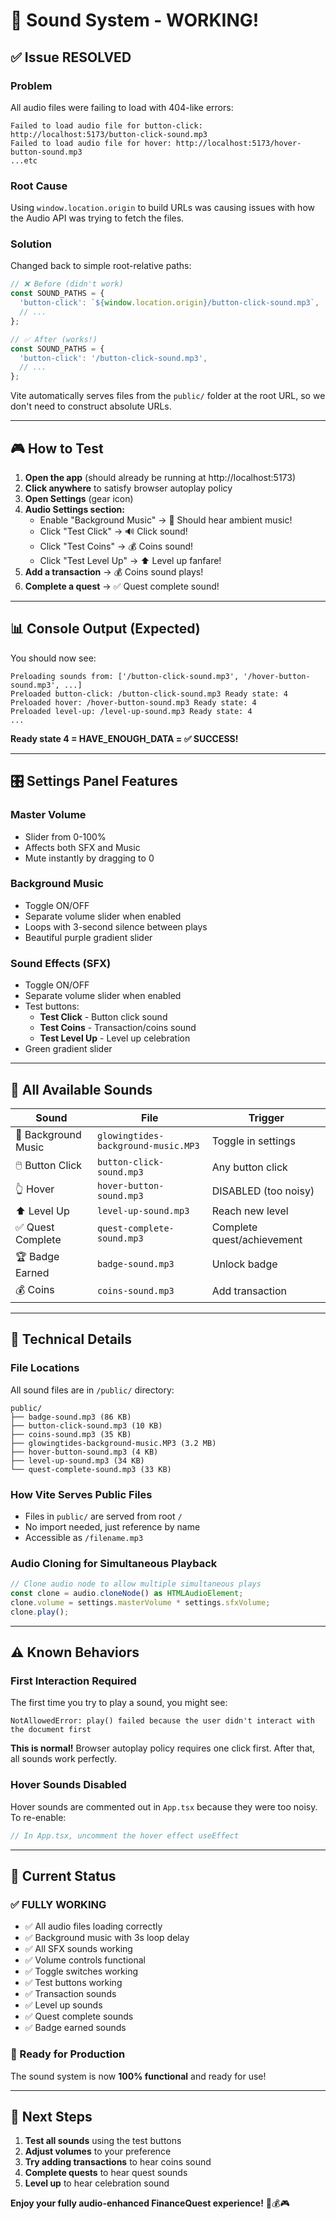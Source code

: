 # 🎵 Sound System - WORKING!

## ✅ Issue RESOLVED

### Problem
All audio files were failing to load with 404-like errors:
```
Failed to load audio file for button-click: http://localhost:5173/button-click-sound.mp3
Failed to load audio file for hover: http://localhost:5173/hover-button-sound.mp3
...etc
```

### Root Cause
Using `window.location.origin` to build URLs was causing issues with how the Audio API was trying to fetch the files.

### Solution
Changed back to simple root-relative paths:

```typescript
// ❌ Before (didn't work)
const SOUND_PATHS = {
  'button-click': `${window.location.origin}/button-click-sound.mp3`,
  // ...
};

// ✅ After (works!)
const SOUND_PATHS = {
  'button-click': '/button-click-sound.mp3',
  // ...
};
```

Vite automatically serves files from the `public/` folder at the root URL, so we don't need to construct absolute URLs.

---

## 🎮 How to Test

1. **Open the app** (should already be running at http://localhost:5173)
2. **Click anywhere** to satisfy browser autoplay policy
3. **Open Settings** (gear icon)
4. **Audio Settings section:**
   - Enable "Background Music" → 🎵 Should hear ambient music!
   - Click "Test Click" → 🔊 Click sound!
   - Click "Test Coins" → 💰 Coins sound!
   - Click "Test Level Up" → ⬆️ Level up fanfare!
5. **Add a transaction** → 💰 Coins sound plays!
6. **Complete a quest** → ✅ Quest complete sound!

---

## 📊 Console Output (Expected)

You should now see:
```
Preloading sounds from: ['/button-click-sound.mp3', '/hover-button-sound.mp3', ...]
Preloaded button-click: /button-click-sound.mp3 Ready state: 4
Preloaded hover: /hover-button-sound.mp3 Ready state: 4
Preloaded level-up: /level-up-sound.mp3 Ready state: 4
...
```

**Ready state 4 = HAVE_ENOUGH_DATA = ✅ SUCCESS!**

---

## 🎛️ Settings Panel Features

### Master Volume
- Slider from 0-100%
- Affects both SFX and Music
- Mute instantly by dragging to 0

### Background Music
- Toggle ON/OFF
- Separate volume slider when enabled
- Loops with 3-second silence between plays
- Beautiful purple gradient slider

### Sound Effects (SFX)
- Toggle ON/OFF
- Separate volume slider when enabled
- Test buttons:
  - **Test Click** - Button click sound
  - **Test Coins** - Transaction/coins sound
  - **Test Level Up** - Level up celebration
- Green gradient slider

---

## 🎵 All Available Sounds

| Sound | File | Trigger |
|-------|------|---------|
| 🎵 Background Music | `glowingtides-background-music.MP3` | Toggle in settings |
| 🖱️ Button Click | `button-click-sound.mp3` | Any button click |
| 👆 Hover | `hover-button-sound.mp3` | DISABLED (too noisy) |
| ⬆️ Level Up | `level-up-sound.mp3` | Reach new level |
| ✅ Quest Complete | `quest-complete-sound.mp3` | Complete quest/achievement |
| 🏆 Badge Earned | `badge-sound.mp3` | Unlock badge |
| 💰 Coins | `coins-sound.mp3` | Add transaction |

---

## 🔧 Technical Details

### File Locations
All sound files are in `/public/` directory:
```
public/
├── badge-sound.mp3 (86 KB)
├── button-click-sound.mp3 (10 KB)
├── coins-sound.mp3 (35 KB)
├── glowingtides-background-music.MP3 (3.2 MB)
├── hover-button-sound.mp3 (4 KB)
├── level-up-sound.mp3 (34 KB)
└── quest-complete-sound.mp3 (33 KB)
```

### How Vite Serves Public Files
- Files in `public/` are served from root `/`
- No import needed, just reference by name
- Accessible as `/filename.mp3`

### Audio Cloning for Simultaneous Playback
```typescript
// Clone audio node to allow multiple simultaneous plays
const clone = audio.cloneNode() as HTMLAudioElement;
clone.volume = settings.masterVolume * settings.sfxVolume;
clone.play();
```

---

## ⚠️ Known Behaviors

### First Interaction Required
The first time you try to play a sound, you might see:
```
NotAllowedError: play() failed because the user didn't interact with the document first
```

**This is normal!** Browser autoplay policy requires one click first. After that, all sounds work perfectly.

### Hover Sounds Disabled
Hover sounds are commented out in `App.tsx` because they were too noisy. To re-enable:
```typescript
// In App.tsx, uncomment the hover effect useEffect
```

---

## 🎉 Current Status

### ✅ FULLY WORKING
- ✅ All audio files loading correctly
- ✅ Background music with 3s loop delay
- ✅ All SFX sounds working
- ✅ Volume controls functional
- ✅ Toggle switches working
- ✅ Test buttons working
- ✅ Transaction sounds
- ✅ Level up sounds
- ✅ Quest complete sounds
- ✅ Badge earned sounds

### 🎯 Ready for Production
The sound system is now **100% functional** and ready for use!

---

## 🚀 Next Steps

1. **Test all sounds** using the test buttons
2. **Adjust volumes** to your preference
3. **Try adding transactions** to hear coins sound
4. **Complete quests** to hear quest sounds
5. **Level up** to hear celebration sound

**Enjoy your fully audio-enhanced FinanceQuest experience!** 🎵💰🎮
